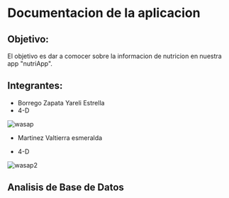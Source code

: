 # Documentacion  de la aplicacion
## Objetivo:
El objetivo es dar a comocer sobre la informacion de nutricion en nuestra app "nutriApp".

## Integrantes:
- Borrego Zapata Yareli Estrella
- 4-D

![wasap](https://github.com/user-attachments/assets/e19f7b47-df06-496c-9a66-643f48b939f2)

- Martinez Valtierra esmeralda

- 4-D

![wasap2](https://github.com/user-attachments/assets/c6487bb5-6000-4bab-8d80-2cf5c364c28c)

## Analisis de Base de Datos
